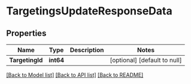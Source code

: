 # TargetingsUpdateResponseData

## Properties
Name | Type | Description | Notes
------------ | ------------- | ------------- | -------------
**TargetingId** | **int64** |  | [optional] [default to null]

[[Back to Model list]](../README.md#documentation-for-models) [[Back to API list]](../README.md#documentation-for-api-endpoints) [[Back to README]](../README.md)


